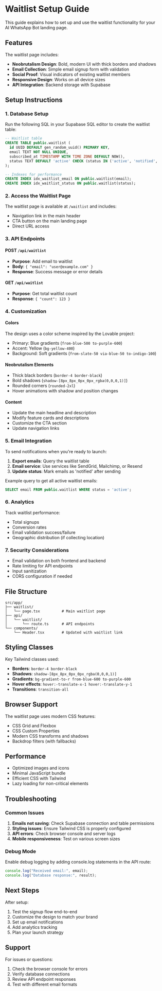 # Waitlist Setup Guide

This guide explains how to set up and use the waitlist functionality for your AI WhatsApp Bot landing page.

## Features

The waitlist page includes:

- **Neobrutalism Design**: Bold, modern UI with thick borders and shadows
- **Email Collection**: Simple email signup form with validation
- **Social Proof**: Visual indicators of existing waitlist members
- **Responsive Design**: Works on all device sizes
- **API Integration**: Backend storage with Supabase

## Setup Instructions

### 1. Database Setup

Run the following SQL in your Supabase SQL editor to create the waitlist table:

```sql
-- Waitlist table
CREATE TABLE public.waitlist (
  id UUID DEFAULT gen_random_uuid() PRIMARY KEY,
  email TEXT NOT NULL UNIQUE,
  subscribed_at TIMESTAMP WITH TIME ZONE DEFAULT NOW(),
  status TEXT DEFAULT 'active' CHECK (status IN ('active', 'notified', 'converted'))
);

-- Indexes for performance
CREATE INDEX idx_waitlist_email ON public.waitlist(email);
CREATE INDEX idx_waitlist_status ON public.waitlist(status);
```

### 2. Access the Waitlist Page

The waitlist page is available at `/waitlist` and includes:

- Navigation link in the main header
- CTA button on the main landing page
- Direct URL access

### 3. API Endpoints

#### POST `/api/waitlist`

- **Purpose**: Add email to waitlist
- **Body**: `{ "email": "user@example.com" }`
- **Response**: Success message or error details

#### GET `/api/waitlist`

- **Purpose**: Get total waitlist count
- **Response**: `{ "count": 123 }`

### 4. Customization

#### Colors

The design uses a color scheme inspired by the Lovable project:

- Primary: Blue gradients (`from-blue-500 to-purple-600`)
- Accent: Yellow (`bg-yellow-400`)
- Background: Soft gradients (`from-slate-50 via-blue-50 to-indigo-100`)

#### Neobrutalism Elements

- Thick black borders (`border-4 border-black`)
- Bold shadows (`shadow-[8px_8px_0px_0px_rgba(0,0,0,1)]`)
- Rounded corners (`rounded-2xl`)
- Hover animations with shadow and position changes

#### Content

- Update the main headline and description
- Modify feature cards and descriptions
- Customize the CTA section
- Update navigation links

### 5. Email Integration

To send notifications when you're ready to launch:

1. **Export emails**: Query the waitlist table
2. **Email service**: Use services like SendGrid, Mailchimp, or Resend
3. **Update status**: Mark emails as 'notified' after sending

Example query to get all active waitlist emails:

```sql
SELECT email FROM public.waitlist WHERE status = 'active';
```

### 6. Analytics

Track waitlist performance:

- Total signups
- Conversion rates
- Email validation success/failure
- Geographic distribution (if collecting location)

### 7. Security Considerations

- Email validation on both frontend and backend
- Rate limiting for API endpoints
- Input sanitization
- CORS configuration if needed

## File Structure

```
src/app/
├── waitlist/
│   └── page.tsx          # Main waitlist page
├── api/
│   └── waitlist/
│       └── route.ts      # API endpoints
└── components/
    └── Header.tsx        # Updated with waitlist link
```

## Styling Classes

Key Tailwind classes used:

- **Borders**: `border-4 border-black`
- **Shadows**: `shadow-[8px_8px_0px_0px_rgba(0,0,0,1)]`
- **Gradients**: `bg-gradient-to-r from-blue-600 to-purple-600`
- **Hover effects**: `hover:-translate-x-1 hover:-translate-y-1`
- **Transitions**: `transition-all`

## Browser Support

The waitlist page uses modern CSS features:

- CSS Grid and Flexbox
- CSS Custom Properties
- Modern CSS transforms and shadows
- Backdrop filters (with fallbacks)

## Performance

- Optimized images and icons
- Minimal JavaScript bundle
- Efficient CSS with Tailwind
- Lazy loading for non-critical elements

## Troubleshooting

### Common Issues

1. **Emails not saving**: Check Supabase connection and table permissions
2. **Styling issues**: Ensure Tailwind CSS is properly configured
3. **API errors**: Check browser console and server logs
4. **Mobile responsiveness**: Test on various screen sizes

### Debug Mode

Enable debug logging by adding console.log statements in the API route:

```typescript
console.log("Received email:", email);
console.log("Database response:", result);
```

## Next Steps

After setup:

1. Test the signup flow end-to-end
2. Customize the design to match your brand
3. Set up email notifications
4. Add analytics tracking
5. Plan your launch strategy

## Support

For issues or questions:

1. Check the browser console for errors
2. Verify database connections
3. Review API endpoint responses
4. Test with different email formats
